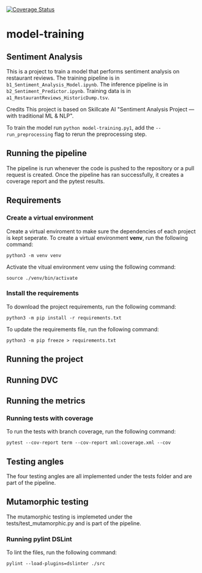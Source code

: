 [![Coverage Status](https://coveralls.io/repos/github/remla23-team01/model-training/badge.svg)](https://coveralls.io/github/remla23-team01/model-training)

# model-training

## Sentiment Analysis

This is a project to train a model that performs sentiment analysis on restaurant reviews.
The training pipeline is in `b1_Sentiment_Analysis_Model.ipynb`.
The inference pipeline is in `b2_Sentiment_Predictor.ipynb`.
Training data is in `a1_RestaurantReviews_HistoricDump.tsv`.

Credits
This project is based on Skillcate AI "Sentiment Analysis Project — with traditional ML & NLP".

To train the model run `python model-training.py1`, add the `--run_preprocessing` flag to rerun the preprocessing step.

## Running the pipeline

The pipeline is run whenever the code is pushed to the repository or a pull request is created. Once the pipeline has ran successfully,
it creates a coverage report and the pytest results.

## Requirements

### Create a virtual environment

Create a virtual enviroment to make sure the dependencies of each project is kept seperate. To create a virtual environment **venv**, run the following command:

```console
python3 -m venv venv
```

Activate the vitual environment venv using the following command:

```console
source ./venv/bin/activate
```

### Install the requirements

To download the project requirements, run the following command:

```console
python3 -m pip install -r requirements.txt
```

To update the requirements file, run the following command:

```console
python3 -m pip freeze > requirements.txt
```

## Running the project

## Running DVC

## Running the metrics

### Running tests with coverage

To run the tests with branch coverage, run the following command:

```console
pytest --cov-report term --cov-report xml:coverage.xml --cov
```

## Testing angles

The four testing angles are all implemented under the tests folder and are part of the pipeline.

## Mutamorphic testing

The mutamorphic testing is implemeted under the tests/test_mutamorphic.py and is part of the pipeline.

### Running pylint DSLint

To lint the files, run the following command:

```console
pylint --load-plugins=dslinter ./src
```
